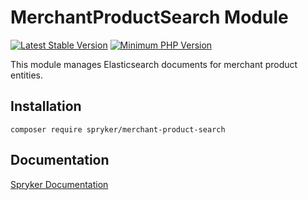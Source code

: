 # MerchantProductSearch Module
[![Latest Stable Version](https://poser.pugx.org/spryker/merchant-product-search/v/stable.svg)](https://packagist.org/packages/spryker/merchant-product-search)
[![Minimum PHP Version](https://img.shields.io/badge/php-%3E%3D%208.3-8892BF.svg)](https://php.net/)

This module manages Elasticsearch documents for merchant product entities.

## Installation

```
composer require spryker/merchant-product-search
```

## Documentation

[Spryker Documentation](https://docs.spryker.com)
